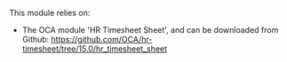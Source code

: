 This module relies on:

- The OCA module 'HR Timesheet Sheet', and can be downloaded from
  Github:
  <https://github.com/OCA/hr-timesheet/tree/15.0/hr_timesheet_sheet>
